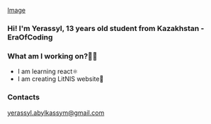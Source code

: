 [Image](https://www.freecodecamp.org/news/content/images/2020/02/Ekran-Resmi-2019-11-18-18.08.13.png)
### Hi! I'm Yerassyl, 13 years old student from Kazakhstan - EraOfCoding

### What am I working on?👨‍💻
- I am learning react⚛️
- I am creating LitNIS website📙

### Contacts
yerassyl.abylkassym@gmail.com
